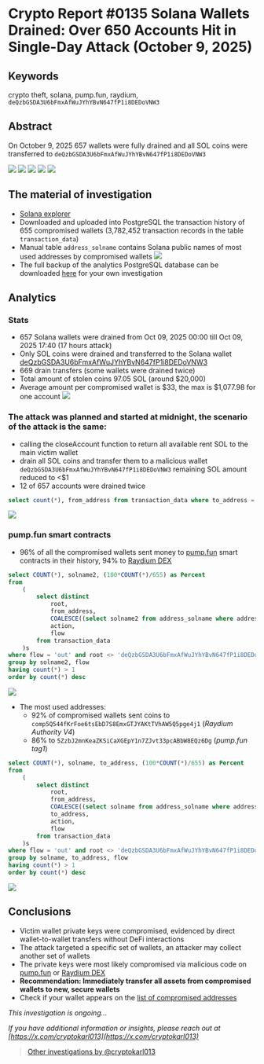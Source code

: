 # Crypto Report #0135 Solana Wallets Drained: Over 650 Accounts Hit in Single-Day Attack (October 9, 2025)

## Keywords
crypto theft, solana, pump.fun, raydium, `deQzbGSDA3U6bFmxAfWuJYhYBvN647fP1i8DEDoVNW3`

## Abstract
On October 9, 2025 657 wallets were fully drained and all SOL coins were transferred to `deQzbGSDA3U6bFmxAfWuJYhYBvN647fP1i8DEDoVNW3`

![](images/victim1.png)
![](images/victim2.png)
![](images/victim3.png)
![](images/victim4.png)
![](images/victim5.png)

## The material of investigation
* [Solana explorer](https://solscan.io/)
* Downloaded and uploaded into PostgreSQL the transaction history of 655 compromised wallets (3,782,452 transaction records in the table `transaction_data`)
* Manual table `address_solname` contains Solana public names of most used addresses by compromised wallets
![](images/address_solname.png)
* The full backup of the analytics PostgreSQL database can be downloaded [here](https://drive.google.com/file/d/1PP2_p3BYkCfnQovo4thrbRlkZnSlVfvd/view?usp=sharing) for your own investigation

## Analytics
### Stats
* 657 Solana wallets were drained from Oct 09, 2025 00:00 till Oct 09, 2025 17:40 (17 hours attack)
* Only SOL coins were drained and transferred to the Solana wallet [deQzbGSDA3U6bFmxAfWuJYhYBvN647fP1i8DEDoVNW3](https://solscan.io/account/deQzbGSDA3U6bFmxAfWuJYhYBvN647fP1i8DEDoVNW3)
* 669 drain transfers (some wallets were drained twice)
* Total amount of stolen coins 97.05 SOL (around $20,000)
* Average amount per compromised wallet is $33, the max is $1,077.98 for one account
![](images/top_victims.png)
  
### The attack was planned and started at midnight, the scenario of the attack is the same: 
* calling the closeAccount function  to return all available rent SOL to the main victim wallet
* drain all SOL coins and transfer them to a malicious wallet `deQzbGSDA3U6bFmxAfWuJYhYBvN647fP1i8DEDoVNW3` remaining SOL amount reduced to <$1
* 12 of 657 accounts were drained twice
```sql
select count(*), from_address from transaction_data where to_address = 'deQzbGSDA3U6bFmxAfWuJYhYBvN647fP1i8DEDoVNW3' and root != 'deQzbGSDA3U6bFmxAfWuJYhYBvN647fP1i8DEDoVNW3' group by from_address order by count(*) desc
```
![](images/drained_twice.png)

### pump.fun smart contracts
* 96% of all the compromised wallets sent money to [pump.fun](https://pump.fun) smart contracts in their history, 94% to [Raydium DEX](https://raydium.io/)
```sql
select COUNT(*), solname2, (100*COUNT(*)/655) as Percent
from 
	(
		select distinct 
			root, 
			from_address, 
			COALESCE((select solname2 from address_solname where address = to_address limit 1), to_address) as solname2, 
			action, 
			flow 
		from transaction_data
	)s
where flow = 'out' and root <> 'deQzbGSDA3U6bFmxAfWuJYhYBvN647fP1i8DEDoVNW3'
group by solname2, flow
having count(*) > 1
order by count(*) desc
``` 
![](images/top_used_addresses.png)

* The most used addresses:
  * 92% of compromised wallets sent coins to `comp5Q544fKrFoe6tsEbD7S8EmxGTJYAKtTVhAW5Q5pge4j1` (*Raydium Authority V4*)
  * 86% to `5ZzbJ2mnKeaZKSiCaXGEpY1n7ZJvt33pcABbW8EQz6Dg` (*pump.fun tag1*)
```sql
select COUNT(*), solname, to_address, (100*COUNT(*)/655) as Percent
from 
	(
		select distinct 
			root, 
			from_address, 
			COALESCE((select solname from address_solname where address = to_address limit 1), to_address) as solname, 
			to_address,
			action, 
			flow 
		from transaction_data
	)s
where flow = 'out' and root <> 'deQzbGSDA3U6bFmxAfWuJYhYBvN647fP1i8DEDoVNW3'
group by solname, to_address, flow
having count(*) > 1
order by count(*) desc
```
![](images/top_used_addresses2.png)

## Conclusions
* Victim wallet private keys were compromised, evidenced by direct wallet-to-wallet transfers without DeFi interactions
* The attack targeted a specific set of wallets, an attacker may collect another set of wallets
* The private keys were most likely compromised via malicious code on [pump.fun](https://pump.fun) or [Raydium DEX](https://raydium.io/)
* **Recommendation: Immediately transfer all assets from compromised wallets to new, secure wallets**
* Check if your wallet appears on the [list of compromised addresses](compromised_wallets.txt)

*This investigation is ongoing...*

*If you have additional information or insights, please reach out at [https://x.com/cryptokarl013](https://x.com/cryptokarl013)*

> [Other investigations by @cryptokarl013](https://cryptokarl013.github.io/)

